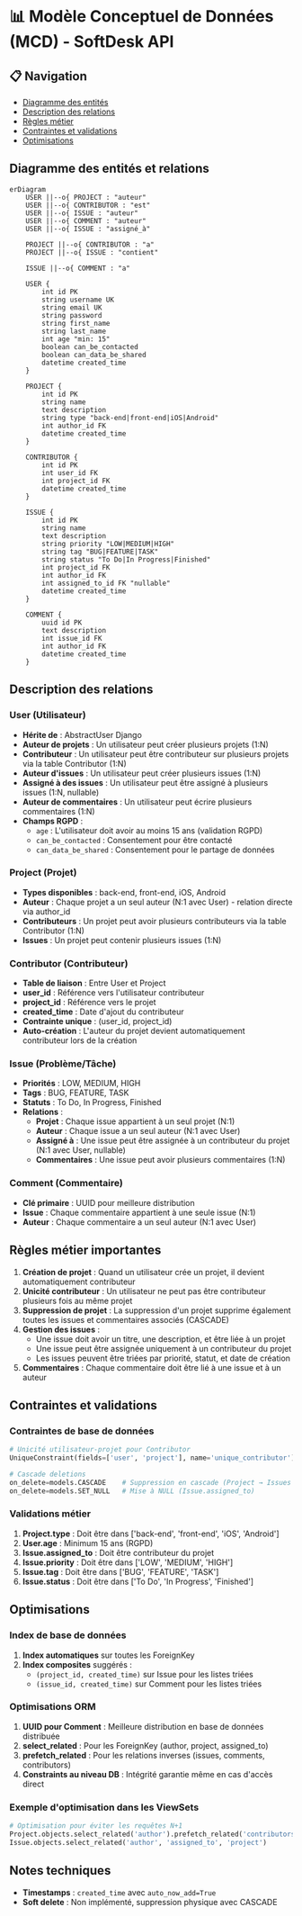 # 📊 Modèle Conceptuel de Données (MCD) - SoftDesk API

## 📋 Navigation
- [Diagramme des entités](#diagramme-des-entités-et-relations)
- [Description des relations](#description-des-relations)
- [Règles métier](#règles-métier-importantes)
- [Contraintes et validations](#contraintes-et-validations)
- [Optimisations](#optimisations)

## Diagramme des entités et relations

```mermaid
erDiagram
    USER ||--o{ PROJECT : "auteur"
    USER ||--o{ CONTRIBUTOR : "est"
    USER ||--o{ ISSUE : "auteur"
    USER ||--o{ COMMENT : "auteur"
    USER ||--o{ ISSUE : "assigné_à"
    
    PROJECT ||--o{ CONTRIBUTOR : "a"
    PROJECT ||--o{ ISSUE : "contient"
    
    ISSUE ||--o{ COMMENT : "a"
    
    USER {
        int id PK
        string username UK
        string email UK
        string password
        string first_name
        string last_name
        int age "min: 15"
        boolean can_be_contacted
        boolean can_data_be_shared
        datetime created_time
    }
    
    PROJECT {
        int id PK
        string name
        text description
        string type "back-end|front-end|iOS|Android"
        int author_id FK
        datetime created_time
    }
    
    CONTRIBUTOR {
        int id PK
        int user_id FK
        int project_id FK
        datetime created_time
    }
    
    ISSUE {
        int id PK
        string name
        text description
        string priority "LOW|MEDIUM|HIGH"
        string tag "BUG|FEATURE|TASK"
        string status "To Do|In Progress|Finished"
        int project_id FK
        int author_id FK
        int assigned_to_id FK "nullable"
        datetime created_time
    }
    
    COMMENT {
        uuid id PK
        text description
        int issue_id FK
        int author_id FK
        datetime created_time
    }
```

## Description des relations

### User (Utilisateur)
- **Hérite de** : AbstractUser Django
- **Auteur de projets** : Un utilisateur peut créer plusieurs projets (1:N)
- **Contributeur** : Un utilisateur peut être contributeur sur plusieurs projets via la table Contributor (1:N)
- **Auteur d'issues** : Un utilisateur peut créer plusieurs issues (1:N)
- **Assigné à des issues** : Un utilisateur peut être assigné à plusieurs issues (1:N, nullable)
- **Auteur de commentaires** : Un utilisateur peut écrire plusieurs commentaires (1:N)
- **Champs RGPD** :
  - `age` : L'utilisateur doit avoir au moins 15 ans (validation RGPD)
  - `can_be_contacted` : Consentement pour être contacté
  - `can_data_be_shared` : Consentement pour le partage de données

### Project (Projet)
- **Types disponibles** : back-end, front-end, iOS, Android
- **Auteur** : Chaque projet a un seul auteur (N:1 avec User) - relation directe via author_id
- **Contributeurs** : Un projet peut avoir plusieurs contributeurs via la table Contributor (1:N)
- **Issues** : Un projet peut contenir plusieurs issues (1:N)

### Contributor (Contributeur)
- **Table de liaison** : Entre User et Project
- **user_id** : Référence vers l'utilisateur contributeur
- **project_id** : Référence vers le projet
- **created_time** : Date d'ajout du contributeur
- **Contrainte unique** : (user_id, project_id)
- **Auto-création** : L'auteur du projet devient automatiquement contributeur lors de la création

### Issue (Problème/Tâche)
- **Priorités** : LOW, MEDIUM, HIGH
- **Tags** : BUG, FEATURE, TASK
- **Statuts** : To Do, In Progress, Finished
- **Relations** :
  - **Projet** : Chaque issue appartient à un seul projet (N:1)
  - **Auteur** : Chaque issue a un seul auteur (N:1 avec User)
  - **Assigné à** : Une issue peut être assignée à un contributeur du projet (N:1 avec User, nullable)
  - **Commentaires** : Une issue peut avoir plusieurs commentaires (1:N)

### Comment (Commentaire)
- **Clé primaire** : UUID pour meilleure distribution
- **Issue** : Chaque commentaire appartient à une seule issue (N:1)
- **Auteur** : Chaque commentaire a un seul auteur (N:1 avec User)

## Règles métier importantes

1. **Création de projet** : Quand un utilisateur crée un projet, il devient automatiquement contributeur
2. **Unicité contributeur** : Un utilisateur ne peut pas être contributeur plusieurs fois au même projet
3. **Suppression de projet** : La suppression d'un projet supprime également toutes les issues et commentaires associés (CASCADE)
4. **Gestion des issues** :
   - Une issue doit avoir un titre, une description, et être liée à un projet
   - Une issue peut être assignée uniquement à un contributeur du projet
   - Les issues peuvent être triées par priorité, statut, et date de création
5. **Commentaires** : Chaque commentaire doit être lié à une issue et à un auteur

## Contraintes et validations

### Contraintes de base de données
```python
# Unicité utilisateur-projet pour Contributor
UniqueConstraint(fields=['user', 'project'], name='unique_contributor')

# Cascade deletions
on_delete=models.CASCADE    # Suppression en cascade (Project → Issues → Comments)
on_delete=models.SET_NULL   # Mise à NULL (Issue.assigned_to)
```

### Validations métier
1. **Project.type** : Doit être dans ['back-end', 'front-end', 'iOS', 'Android']
2. **User.age** : Minimum 15 ans (RGPD)
3. **Issue.assigned_to** : Doit être contributeur du projet
4. **Issue.priority** : Doit être dans ['LOW', 'MEDIUM', 'HIGH']
5. **Issue.tag** : Doit être dans ['BUG', 'FEATURE', 'TASK']
6. **Issue.status** : Doit être dans ['To Do', 'In Progress', 'Finished']

## Optimisations

### Index de base de données
1. **Index automatiques** sur toutes les ForeignKey
2. **Index composites** suggérés :
   - `(project_id, created_time)` sur Issue pour les listes triées
   - `(issue_id, created_time)` sur Comment pour les listes triées

### Optimisations ORM
1. **UUID pour Comment** : Meilleure distribution en base de données distribuée
2. **select_related** : Pour les ForeignKey (author, project, assigned_to)
3. **prefetch_related** : Pour les relations inverses (issues, comments, contributors)
4. **Constraints au niveau DB** : Intégrité garantie même en cas d'accès direct

### Exemple d'optimisation dans les ViewSets
```python
# Optimisation pour éviter les requêtes N+1
Project.objects.select_related('author').prefetch_related('contributors__user')
Issue.objects.select_related('author', 'assigned_to', 'project')
```

## Notes techniques

- **Timestamps** : `created_time` avec `auto_now_add=True`
- **Soft delete** : Non implémenté, suppression physique avec CASCADE

